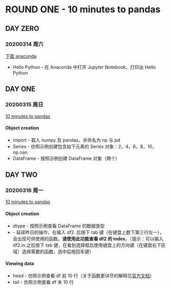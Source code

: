 # ROUND ONE - 10 minutes to pandas
## DAY ZERO 
### 20200314 周六

[下载 anaconda](https://www.anaconda.com/distribution/#download-section)

* Hello Python - 在 Anaconda 中打开 Jupyter Notebook，打印出 Hello Python 

## DAY ONE
### 20200315 周日

[10 minutes to pandas](https://pandas.pydata.org/pandas-docs/stable/getting_started/10min.html)

#### Object creation

* import - 载入 numpy 及 pandas，并命名为 np 与 pd
* Series - 仿照示例创建包含如下元素的 Series 对象：2，4，6，8，10，np.nan
* DataFrame - 按照示例创建 DataFrame 对象（两个）


## DAY TWO
### 20200316 周一

[10 minutes to pandas](https://pandas.pydata.org/pandas-docs/stable/getting_started/10min.html)

#### Object creation

* dtype - 按照示例查看 DataFrame 的数据类型
* <TAB> - 延续昨日的操作，在输入 df2. 后按下 tab 键（在键盘上数下第三行左一），会出现可供使用的函数。**请使用此功能查看 df2 的 index**。（提示：可以输入 df2.in 之后按下 tab 键，在看到选择框后使用键盘上的方向键（在键盘右下区域）选择需要的函数，选中后按回车键）
  
#### Viewing data
* head - 仿照示例查看 df 前 10 行（关于函数更详尽的解释见[官方文档](https://pandas.pydata.org/pandas-docs/version/0.23.1/generated/pandas.DataFrame.head.html)）
* tail - 仿照示例查看 df 末 10 行





